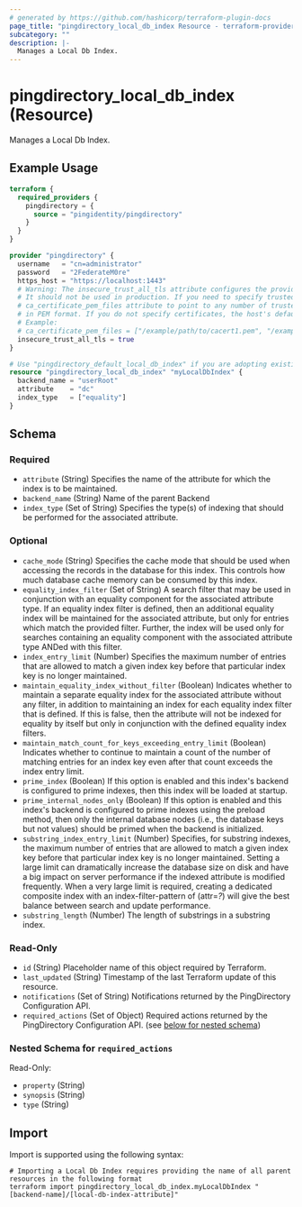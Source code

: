 ```yaml
---
# generated by https://github.com/hashicorp/terraform-plugin-docs
page_title: "pingdirectory_local_db_index Resource - terraform-provider-pingdirectory"
subcategory: ""
description: |-
  Manages a Local Db Index.
---
```


# pingdirectory_local_db_index (Resource)

Manages a Local Db Index.

## Example Usage

```terraform
terraform {
  required_providers {
    pingdirectory = {
      source = "pingidentity/pingdirectory"
    }
  }
}

provider "pingdirectory" {
  username   = "cn=administrator"
  password   = "2FederateM0re"
  https_host = "https://localhost:1443"
  # Warning: The insecure_trust_all_tls attribute configures the provider to trust any certificate presented by the PingDirectory server.
  # It should not be used in production. If you need to specify trusted CA certificates, use the
  # ca_certificate_pem_files attribute to point to any number of trusted CA certificate files
  # in PEM format. If you do not specify certificates, the host's default root CA set will be used.
  # Example:
  # ca_certificate_pem_files = ["/example/path/to/cacert1.pem", "/example/path/to/cacert2.pem"]
  insecure_trust_all_tls = true
}

# Use "pingdirectory_default_local_db_index" if you are adopting existing configuration from the PingDirectory server into Terraform
resource "pingdirectory_local_db_index" "myLocalDbIndex" {
  backend_name = "userRoot"
  attribute    = "dc"
  index_type   = ["equality"]
}
```

<!-- schema generated by tfplugindocs -->
## Schema

### Required

- `attribute` (String) Specifies the name of the attribute for which the index is to be maintained.
- `backend_name` (String) Name of the parent Backend
- `index_type` (Set of String) Specifies the type(s) of indexing that should be performed for the associated attribute.

### Optional

- `cache_mode` (String) Specifies the cache mode that should be used when accessing the records in the database for this index. This controls how much database cache memory can be consumed by this index.
- `equality_index_filter` (Set of String) A search filter that may be used in conjunction with an equality component for the associated attribute type. If an equality index filter is defined, then an additional equality index will be maintained for the associated attribute, but only for entries which match the provided filter. Further, the index will be used only for searches containing an equality component with the associated attribute type ANDed with this filter.
- `index_entry_limit` (Number) Specifies the maximum number of entries that are allowed to match a given index key before that particular index key is no longer maintained.
- `maintain_equality_index_without_filter` (Boolean) Indicates whether to maintain a separate equality index for the associated attribute without any filter, in addition to maintaining an index for each equality index filter that is defined. If this is false, then the attribute will not be indexed for equality by itself but only in conjunction with the defined equality index filters.
- `maintain_match_count_for_keys_exceeding_entry_limit` (Boolean) Indicates whether to continue to maintain a count of the number of matching entries for an index key even after that count exceeds the index entry limit.
- `prime_index` (Boolean) If this option is enabled and this index's backend is configured to prime indexes, then this index will be loaded at startup.
- `prime_internal_nodes_only` (Boolean) If this option is enabled and this index's backend is configured to prime indexes using the preload method, then only the internal database nodes (i.e., the database keys but not values) should be primed when the backend is initialized.
- `substring_index_entry_limit` (Number) Specifies, for substring indexes, the maximum number of entries that are allowed to match a given index key before that particular index key is no longer maintained. Setting a large limit can dramatically increase the database size on disk and have a big impact on server performance if the indexed attribute is modified frequently. When a very large limit is required, creating a dedicated composite index with an index-filter-pattern of (attr=*?*) will give the best balance between search and update performance.
- `substring_length` (Number) The length of substrings in a substring index.

### Read-Only

- `id` (String) Placeholder name of this object required by Terraform.
- `last_updated` (String) Timestamp of the last Terraform update of this resource.
- `notifications` (Set of String) Notifications returned by the PingDirectory Configuration API.
- `required_actions` (Set of Object) Required actions returned by the PingDirectory Configuration API. (see [below for nested schema](#nestedatt--required_actions))

<a id="nestedatt--required_actions"></a>
### Nested Schema for `required_actions`

Read-Only:

- `property` (String)
- `synopsis` (String)
- `type` (String)

## Import

Import is supported using the following syntax:

```shell
# Importing a Local Db Index requires providing the name of all parent resources in the following format
terraform import pingdirectory_local_db_index.myLocalDbIndex "[backend-name]/[local-db-index-attribute]"
```
